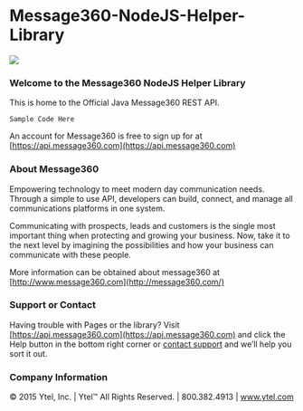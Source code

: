 # Message360-NodeJS-Helper-Library

![](http://message360.com/wordpress/wp-content/uploads/2014/08/message360.png)

### Welcome to the Message360 NodeJS Helper Library
This is home to the Official Java Message360 REST API. 

```
Sample Code Here
```

An account for Message360 is free to sign up for at [https://api.message360.com](https://api.message360.com)

### About Message360
Empowering technology to meet modern day communication needs. Through a simple to use API, developers can build, connect, and manage all communications platforms in one system. 

Communicating with prospects, leads and customers is the single most important thing when protecting and growing your business. Now, take it to the next level by imagining the possibilities and how your business can communicate with these people.

More information can be obtained about message360 at [http://www.message360.com](http://message360.com/)

### Support or Contact
Having trouble with Pages or the library?  Visit [https://api.message360.com](https://api.message360.com) and click the Help button in the bottom right corner or [contact support](mailto:support@ytel.com) and we’ll help you sort it out.

### Company Information
© 2015 Ytel, Inc. | Ytel™ All Rights Reserved. | 800.382.4913 | www.ytel.com
